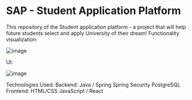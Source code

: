 # SAP - Student Application Platform
This repository of the Student application platform - a project that will help future students select and apply University of their dream!
Functionality visualization:

![image](https://github.com/DmytroBaryshniuk/Java_Learning2023/assets/59570580/73c0365a-229c-4ae6-a5ac-0d8f89f37ed8)

UI:

![image](https://github.com/DmytroBaryshniuk/SAP/assets/59570580/958489b9-9666-44f7-9907-877988029307)

Technologies Used:
  Backend:
    Java / Spring
    Spring Security
    PostgreSQL
  Frontend:
    HTML/CSS
    JavaScript / React
  
